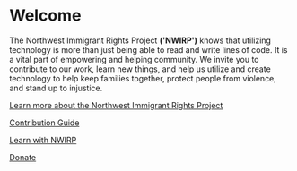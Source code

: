 # Welcome

The Northwest Immigrant Rights Project **('NWIRP')** knows that utilizing technology is more than just being able to read and write lines of code. It is a vital part of empowering and helping community. We invite you to contribute to our work, learn new things, and help us utilize and create technology to help keep families together, protect people from violence, and stand up to injustice.

[Learn more about the Northwest Immigrant Rights Project](about.md)

[Contribution Guide](contribute.md)

[Learn with NWIRP](learn.md)

[Donate](https://nwirp.org/donate)
